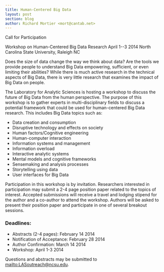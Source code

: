 ```yaml
---
title: Human-Centered Big Data
layout: post
section: blog
author: Richard Mortier <mort@cantab.net>
---
```


Call for Participation

Workshop on Human-Centered Big Data Research April 1--3 2014 North Carolina State University, Raleigh NC

Does the size of data change the way we think about data? Are the tools we provide people to understand Big Data empowering, sufficient, or even limiting their abilities? While there is much active research in the technical aspects of Big Data, there is very little research that examines the impact of Big Data on people.

The Laboratory for Analytic Sciences is hosting a workshop to discuss the future of Big Data from the human perspective. The purpose of this workshop is to gather experts in multi-disciplinary fields to discuss a potential framework that could be used for human-centered Big Data research. This includes Big Data topics such as:

* Data creation and consumption
* Disruptive technology and effects on society
* Human factors/Cognitive engineering
* Human-computer interaction
* Information systems and management
* Information overload
* Interactive analytic systems
* Mental models and cognitive frameworks
* Sensemaking and analysis processes
* Storytelling using data
* User interfaces for Big Data

Participation in this workshop is by invitation. Researchers interested in participation may submit a 2-4 page position paper related to the topics of interest. Accepted submissions will receive a travel and lodging stipend for the author and a co-author to attend the workshop. Authors will be asked to present their position paper and participate in one of several breakout sessions.

### Deadlines:

* Abstracts (2-4 pages): February 14 2014
* Notification of Acceptance: February 28 2014
* Author Confirmation: March 14 2014
* Workshop: April 1-3 2014

Questions and abstracts may be submitted to <mailto:LASoutreach@ncsu.edu>.
